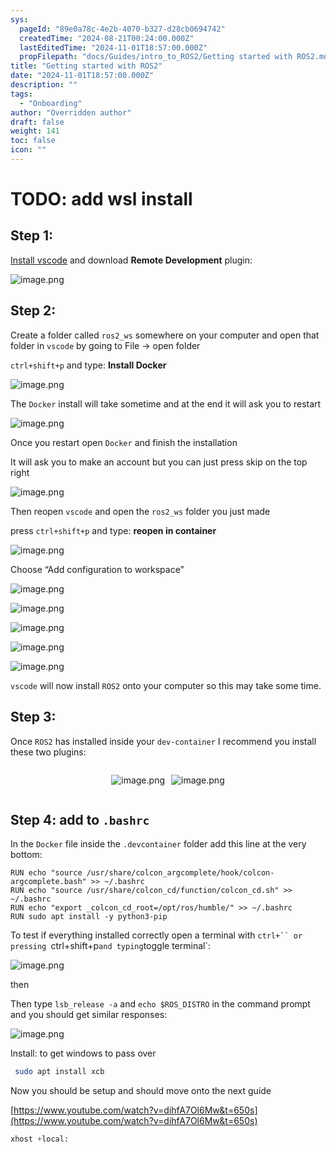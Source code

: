 ```yaml
---
sys:
  pageId: "89e0a78c-4e2b-4070-b327-d28cb0694742"
  createdTime: "2024-08-21T00:24:00.000Z"
  lastEditedTime: "2024-11-01T18:57:00.000Z"
  propFilepath: "docs/Guides/intro_to_ROS2/Getting started with ROS2.md"
title: "Getting started with ROS2"
date: "2024-11-01T18:57:00.000Z"
description: ""
tags:
  - "Onboarding"
author: "Overridden author"
draft: false
weight: 141
toc: false
icon: ""
---
```


# TODO: add wsl install

## Step 1:

[Install vscode](https://code.visualstudio.com/download) and download **Remote Development** plugin:

![image.png](https://prod-files-secure.s3.us-west-2.amazonaws.com/d518164a-d88e-44d1-a4ee-3adb3bd8bce0/efb52993-1881-4a40-b95e-6f020334f022/image.png?X-Amz-Algorithm=AWS4-HMAC-SHA256&X-Amz-Content-Sha256=UNSIGNED-PAYLOAD&X-Amz-Credential=ASIAZI2LB4665KDKE3U6%2F20250412%2Fus-west-2%2Fs3%2Faws4_request&X-Amz-Date=20250412T032315Z&X-Amz-Expires=3600&X-Amz-Security-Token=IQoJb3JpZ2luX2VjEFQaCXVzLXdlc3QtMiJHMEUCIQDj8VkKuNr6jdM73WYyUCrrjsJEbDwrarVbLEUFz5EoUwIgA7WmCxmJyLMFY47tb9rLPuIpAvy6YNX3l4FCJC6I0x0qiAQIzP%2F%2F%2F%2F%2F%2F%2F%2F%2F%2FARAAGgw2Mzc0MjMxODM4MDUiDBYQaUUZM6AfcK7wqyrcAx3cuSLsjdNLnL%2FnUBX54xVtZf3sJaJYx1bNyLZxwXJw6OsPLiMhtoYo5%2B5SNFSgpm5xrOlzYDRF0Qv7YPCJczgW0mzIJAU0Pn5GldTuYL6cS%2BCmgET8XOOALfUInCDMHFb%2FFD56w8zKPam7E0fBwfo3VujRzClzw%2FeTRZkjal1xXPP%2B9Sbvv%2BWkEjt9fvckWqsbwmOlCJn5LzTqTtE6NfbdXQkfXOjINFxY0rkdm1ACLNroWlZ5rVn3kLU1r4kZZoc6SDZh%2F9JPTK%2FICf1xkZWET6NJJNjEmbVBs5NrA%2BcgpIvgYWkfl5uGfcpun1LpNlEN91PCCusm3KeqxxT0e%2BrlOdixysKBS7BPVXgJC2bPL2rexcRXS42ssMcyqWx2yVB7RAfGtBtxttsQqsyTOnvqZl25y01sd0hPTzS4J4XCmHqlQ3u02PBwCYGFgy8Dc3L09jA35ZFL8dxgTjt5Nh%2BbPgJHZ2bpjPS6%2Fp%2BTReLKq17njgLAnWGboi47JJCRY89p%2Bzcg8RlWdfO3K%2BHf%2BFMHF%2B0HEU5Es0m8D4A4NqBADei2ucl0isDBhAG3vYatCWDgbEoY%2FD6lJLg%2BFBmvc4IOHZoPlTU8ren4WT4HsWSnAdTWI%2BqQ0R5oWy%2FHMI63578GOqUBr76JppXaRPHc%2FO9V%2Bd3spPYznY%2Bq41zlzcUIBg42VYV3NOcl7Xp60d%2BAI4bqDkOqcXuQrbgEFF502YWpMTy0pHal59Ysz%2BnBBnNJ9oVmCte1CTaCkTeQi0C%2FChRLbd6TzqR5B0SkDu%2FAmJFlOAjg%2B%2BWSydun443%2BsFNE6xjMOHFilRy1cyU39RohKo%2BsIObJau9CD09NIfsVaKfbIUNVkd4M8bAe&X-Amz-Signature=7ad0a31db7c8c35b30de7a4a335c6067f346c94fdf157a6f657cc4e19a963dcd&X-Amz-SignedHeaders=host&x-id=GetObject)

## Step 2:

Create a folder called `ros2_ws` somewhere on your computer and open that folder in `vscode` by going to File → open folder 

`ctrl+shift+p` and type: **Install Docker**

![image.png](https://prod-files-secure.s3.us-west-2.amazonaws.com/d518164a-d88e-44d1-a4ee-3adb3bd8bce0/2269dc0e-1cd5-47ff-bceb-c04ad9b2eab0/image.png?X-Amz-Algorithm=AWS4-HMAC-SHA256&X-Amz-Content-Sha256=UNSIGNED-PAYLOAD&X-Amz-Credential=ASIAZI2LB4665KDKE3U6%2F20250412%2Fus-west-2%2Fs3%2Faws4_request&X-Amz-Date=20250412T032315Z&X-Amz-Expires=3600&X-Amz-Security-Token=IQoJb3JpZ2luX2VjEFQaCXVzLXdlc3QtMiJHMEUCIQDj8VkKuNr6jdM73WYyUCrrjsJEbDwrarVbLEUFz5EoUwIgA7WmCxmJyLMFY47tb9rLPuIpAvy6YNX3l4FCJC6I0x0qiAQIzP%2F%2F%2F%2F%2F%2F%2F%2F%2F%2FARAAGgw2Mzc0MjMxODM4MDUiDBYQaUUZM6AfcK7wqyrcAx3cuSLsjdNLnL%2FnUBX54xVtZf3sJaJYx1bNyLZxwXJw6OsPLiMhtoYo5%2B5SNFSgpm5xrOlzYDRF0Qv7YPCJczgW0mzIJAU0Pn5GldTuYL6cS%2BCmgET8XOOALfUInCDMHFb%2FFD56w8zKPam7E0fBwfo3VujRzClzw%2FeTRZkjal1xXPP%2B9Sbvv%2BWkEjt9fvckWqsbwmOlCJn5LzTqTtE6NfbdXQkfXOjINFxY0rkdm1ACLNroWlZ5rVn3kLU1r4kZZoc6SDZh%2F9JPTK%2FICf1xkZWET6NJJNjEmbVBs5NrA%2BcgpIvgYWkfl5uGfcpun1LpNlEN91PCCusm3KeqxxT0e%2BrlOdixysKBS7BPVXgJC2bPL2rexcRXS42ssMcyqWx2yVB7RAfGtBtxttsQqsyTOnvqZl25y01sd0hPTzS4J4XCmHqlQ3u02PBwCYGFgy8Dc3L09jA35ZFL8dxgTjt5Nh%2BbPgJHZ2bpjPS6%2Fp%2BTReLKq17njgLAnWGboi47JJCRY89p%2Bzcg8RlWdfO3K%2BHf%2BFMHF%2B0HEU5Es0m8D4A4NqBADei2ucl0isDBhAG3vYatCWDgbEoY%2FD6lJLg%2BFBmvc4IOHZoPlTU8ren4WT4HsWSnAdTWI%2BqQ0R5oWy%2FHMI63578GOqUBr76JppXaRPHc%2FO9V%2Bd3spPYznY%2Bq41zlzcUIBg42VYV3NOcl7Xp60d%2BAI4bqDkOqcXuQrbgEFF502YWpMTy0pHal59Ysz%2BnBBnNJ9oVmCte1CTaCkTeQi0C%2FChRLbd6TzqR5B0SkDu%2FAmJFlOAjg%2B%2BWSydun443%2BsFNE6xjMOHFilRy1cyU39RohKo%2BsIObJau9CD09NIfsVaKfbIUNVkd4M8bAe&X-Amz-Signature=67fc4575301ab9b25d6991d3bd86032b2a5538a007f2a87a5a62239beebeac5d&X-Amz-SignedHeaders=host&x-id=GetObject)

The `Docker` install will take sometime and at the end it will ask you to restart

![image.png](https://prod-files-secure.s3.us-west-2.amazonaws.com/d518164a-d88e-44d1-a4ee-3adb3bd8bce0/ed233f78-be33-4b1f-b89c-9c346c0e961e/image.png?X-Amz-Algorithm=AWS4-HMAC-SHA256&X-Amz-Content-Sha256=UNSIGNED-PAYLOAD&X-Amz-Credential=ASIAZI2LB4665KDKE3U6%2F20250412%2Fus-west-2%2Fs3%2Faws4_request&X-Amz-Date=20250412T032315Z&X-Amz-Expires=3600&X-Amz-Security-Token=IQoJb3JpZ2luX2VjEFQaCXVzLXdlc3QtMiJHMEUCIQDj8VkKuNr6jdM73WYyUCrrjsJEbDwrarVbLEUFz5EoUwIgA7WmCxmJyLMFY47tb9rLPuIpAvy6YNX3l4FCJC6I0x0qiAQIzP%2F%2F%2F%2F%2F%2F%2F%2F%2F%2FARAAGgw2Mzc0MjMxODM4MDUiDBYQaUUZM6AfcK7wqyrcAx3cuSLsjdNLnL%2FnUBX54xVtZf3sJaJYx1bNyLZxwXJw6OsPLiMhtoYo5%2B5SNFSgpm5xrOlzYDRF0Qv7YPCJczgW0mzIJAU0Pn5GldTuYL6cS%2BCmgET8XOOALfUInCDMHFb%2FFD56w8zKPam7E0fBwfo3VujRzClzw%2FeTRZkjal1xXPP%2B9Sbvv%2BWkEjt9fvckWqsbwmOlCJn5LzTqTtE6NfbdXQkfXOjINFxY0rkdm1ACLNroWlZ5rVn3kLU1r4kZZoc6SDZh%2F9JPTK%2FICf1xkZWET6NJJNjEmbVBs5NrA%2BcgpIvgYWkfl5uGfcpun1LpNlEN91PCCusm3KeqxxT0e%2BrlOdixysKBS7BPVXgJC2bPL2rexcRXS42ssMcyqWx2yVB7RAfGtBtxttsQqsyTOnvqZl25y01sd0hPTzS4J4XCmHqlQ3u02PBwCYGFgy8Dc3L09jA35ZFL8dxgTjt5Nh%2BbPgJHZ2bpjPS6%2Fp%2BTReLKq17njgLAnWGboi47JJCRY89p%2Bzcg8RlWdfO3K%2BHf%2BFMHF%2B0HEU5Es0m8D4A4NqBADei2ucl0isDBhAG3vYatCWDgbEoY%2FD6lJLg%2BFBmvc4IOHZoPlTU8ren4WT4HsWSnAdTWI%2BqQ0R5oWy%2FHMI63578GOqUBr76JppXaRPHc%2FO9V%2Bd3spPYznY%2Bq41zlzcUIBg42VYV3NOcl7Xp60d%2BAI4bqDkOqcXuQrbgEFF502YWpMTy0pHal59Ysz%2BnBBnNJ9oVmCte1CTaCkTeQi0C%2FChRLbd6TzqR5B0SkDu%2FAmJFlOAjg%2B%2BWSydun443%2BsFNE6xjMOHFilRy1cyU39RohKo%2BsIObJau9CD09NIfsVaKfbIUNVkd4M8bAe&X-Amz-Signature=f280067333aa51939b3d6a168f6574d1b68c9a6610144fa322a160b54d6d206a&X-Amz-SignedHeaders=host&x-id=GetObject)

Once you restart open `Docker` and finish the installation

It will ask you to make an account but you can just press skip on the top right

![image.png](https://prod-files-secure.s3.us-west-2.amazonaws.com/d518164a-d88e-44d1-a4ee-3adb3bd8bce0/21010ad9-1659-4fd9-9f59-9932a09b2a3d/image.png?X-Amz-Algorithm=AWS4-HMAC-SHA256&X-Amz-Content-Sha256=UNSIGNED-PAYLOAD&X-Amz-Credential=ASIAZI2LB4665KDKE3U6%2F20250412%2Fus-west-2%2Fs3%2Faws4_request&X-Amz-Date=20250412T032315Z&X-Amz-Expires=3600&X-Amz-Security-Token=IQoJb3JpZ2luX2VjEFQaCXVzLXdlc3QtMiJHMEUCIQDj8VkKuNr6jdM73WYyUCrrjsJEbDwrarVbLEUFz5EoUwIgA7WmCxmJyLMFY47tb9rLPuIpAvy6YNX3l4FCJC6I0x0qiAQIzP%2F%2F%2F%2F%2F%2F%2F%2F%2F%2FARAAGgw2Mzc0MjMxODM4MDUiDBYQaUUZM6AfcK7wqyrcAx3cuSLsjdNLnL%2FnUBX54xVtZf3sJaJYx1bNyLZxwXJw6OsPLiMhtoYo5%2B5SNFSgpm5xrOlzYDRF0Qv7YPCJczgW0mzIJAU0Pn5GldTuYL6cS%2BCmgET8XOOALfUInCDMHFb%2FFD56w8zKPam7E0fBwfo3VujRzClzw%2FeTRZkjal1xXPP%2B9Sbvv%2BWkEjt9fvckWqsbwmOlCJn5LzTqTtE6NfbdXQkfXOjINFxY0rkdm1ACLNroWlZ5rVn3kLU1r4kZZoc6SDZh%2F9JPTK%2FICf1xkZWET6NJJNjEmbVBs5NrA%2BcgpIvgYWkfl5uGfcpun1LpNlEN91PCCusm3KeqxxT0e%2BrlOdixysKBS7BPVXgJC2bPL2rexcRXS42ssMcyqWx2yVB7RAfGtBtxttsQqsyTOnvqZl25y01sd0hPTzS4J4XCmHqlQ3u02PBwCYGFgy8Dc3L09jA35ZFL8dxgTjt5Nh%2BbPgJHZ2bpjPS6%2Fp%2BTReLKq17njgLAnWGboi47JJCRY89p%2Bzcg8RlWdfO3K%2BHf%2BFMHF%2B0HEU5Es0m8D4A4NqBADei2ucl0isDBhAG3vYatCWDgbEoY%2FD6lJLg%2BFBmvc4IOHZoPlTU8ren4WT4HsWSnAdTWI%2BqQ0R5oWy%2FHMI63578GOqUBr76JppXaRPHc%2FO9V%2Bd3spPYznY%2Bq41zlzcUIBg42VYV3NOcl7Xp60d%2BAI4bqDkOqcXuQrbgEFF502YWpMTy0pHal59Ysz%2BnBBnNJ9oVmCte1CTaCkTeQi0C%2FChRLbd6TzqR5B0SkDu%2FAmJFlOAjg%2B%2BWSydun443%2BsFNE6xjMOHFilRy1cyU39RohKo%2BsIObJau9CD09NIfsVaKfbIUNVkd4M8bAe&X-Amz-Signature=4cf43e9f04be2205ecbe9b626e36513446e241a2c59dadbd5b578f5830d68c38&X-Amz-SignedHeaders=host&x-id=GetObject)

Then reopen `vscode` and open the `ros2_ws` folder you just made

press `ctrl+shift+p` and type: **reopen in container**

![image.png](https://prod-files-secure.s3.us-west-2.amazonaws.com/d518164a-d88e-44d1-a4ee-3adb3bd8bce0/4e93b8c2-41ad-488c-8095-c74205196118/image.png?X-Amz-Algorithm=AWS4-HMAC-SHA256&X-Amz-Content-Sha256=UNSIGNED-PAYLOAD&X-Amz-Credential=ASIAZI2LB4665KDKE3U6%2F20250412%2Fus-west-2%2Fs3%2Faws4_request&X-Amz-Date=20250412T032315Z&X-Amz-Expires=3600&X-Amz-Security-Token=IQoJb3JpZ2luX2VjEFQaCXVzLXdlc3QtMiJHMEUCIQDj8VkKuNr6jdM73WYyUCrrjsJEbDwrarVbLEUFz5EoUwIgA7WmCxmJyLMFY47tb9rLPuIpAvy6YNX3l4FCJC6I0x0qiAQIzP%2F%2F%2F%2F%2F%2F%2F%2F%2F%2FARAAGgw2Mzc0MjMxODM4MDUiDBYQaUUZM6AfcK7wqyrcAx3cuSLsjdNLnL%2FnUBX54xVtZf3sJaJYx1bNyLZxwXJw6OsPLiMhtoYo5%2B5SNFSgpm5xrOlzYDRF0Qv7YPCJczgW0mzIJAU0Pn5GldTuYL6cS%2BCmgET8XOOALfUInCDMHFb%2FFD56w8zKPam7E0fBwfo3VujRzClzw%2FeTRZkjal1xXPP%2B9Sbvv%2BWkEjt9fvckWqsbwmOlCJn5LzTqTtE6NfbdXQkfXOjINFxY0rkdm1ACLNroWlZ5rVn3kLU1r4kZZoc6SDZh%2F9JPTK%2FICf1xkZWET6NJJNjEmbVBs5NrA%2BcgpIvgYWkfl5uGfcpun1LpNlEN91PCCusm3KeqxxT0e%2BrlOdixysKBS7BPVXgJC2bPL2rexcRXS42ssMcyqWx2yVB7RAfGtBtxttsQqsyTOnvqZl25y01sd0hPTzS4J4XCmHqlQ3u02PBwCYGFgy8Dc3L09jA35ZFL8dxgTjt5Nh%2BbPgJHZ2bpjPS6%2Fp%2BTReLKq17njgLAnWGboi47JJCRY89p%2Bzcg8RlWdfO3K%2BHf%2BFMHF%2B0HEU5Es0m8D4A4NqBADei2ucl0isDBhAG3vYatCWDgbEoY%2FD6lJLg%2BFBmvc4IOHZoPlTU8ren4WT4HsWSnAdTWI%2BqQ0R5oWy%2FHMI63578GOqUBr76JppXaRPHc%2FO9V%2Bd3spPYznY%2Bq41zlzcUIBg42VYV3NOcl7Xp60d%2BAI4bqDkOqcXuQrbgEFF502YWpMTy0pHal59Ysz%2BnBBnNJ9oVmCte1CTaCkTeQi0C%2FChRLbd6TzqR5B0SkDu%2FAmJFlOAjg%2B%2BWSydun443%2BsFNE6xjMOHFilRy1cyU39RohKo%2BsIObJau9CD09NIfsVaKfbIUNVkd4M8bAe&X-Amz-Signature=d0cfbec392f8c6f8d85edfc53b8bd1701ff1c024c00e183d47167deb9ea75bf1&X-Amz-SignedHeaders=host&x-id=GetObject)

Choose “Add configuration to workspace”

![image.png](https://prod-files-secure.s3.us-west-2.amazonaws.com/d518164a-d88e-44d1-a4ee-3adb3bd8bce0/9560b282-5060-4989-ba37-97e7b2c22476/image.png?X-Amz-Algorithm=AWS4-HMAC-SHA256&X-Amz-Content-Sha256=UNSIGNED-PAYLOAD&X-Amz-Credential=ASIAZI2LB4665KDKE3U6%2F20250412%2Fus-west-2%2Fs3%2Faws4_request&X-Amz-Date=20250412T032315Z&X-Amz-Expires=3600&X-Amz-Security-Token=IQoJb3JpZ2luX2VjEFQaCXVzLXdlc3QtMiJHMEUCIQDj8VkKuNr6jdM73WYyUCrrjsJEbDwrarVbLEUFz5EoUwIgA7WmCxmJyLMFY47tb9rLPuIpAvy6YNX3l4FCJC6I0x0qiAQIzP%2F%2F%2F%2F%2F%2F%2F%2F%2F%2FARAAGgw2Mzc0MjMxODM4MDUiDBYQaUUZM6AfcK7wqyrcAx3cuSLsjdNLnL%2FnUBX54xVtZf3sJaJYx1bNyLZxwXJw6OsPLiMhtoYo5%2B5SNFSgpm5xrOlzYDRF0Qv7YPCJczgW0mzIJAU0Pn5GldTuYL6cS%2BCmgET8XOOALfUInCDMHFb%2FFD56w8zKPam7E0fBwfo3VujRzClzw%2FeTRZkjal1xXPP%2B9Sbvv%2BWkEjt9fvckWqsbwmOlCJn5LzTqTtE6NfbdXQkfXOjINFxY0rkdm1ACLNroWlZ5rVn3kLU1r4kZZoc6SDZh%2F9JPTK%2FICf1xkZWET6NJJNjEmbVBs5NrA%2BcgpIvgYWkfl5uGfcpun1LpNlEN91PCCusm3KeqxxT0e%2BrlOdixysKBS7BPVXgJC2bPL2rexcRXS42ssMcyqWx2yVB7RAfGtBtxttsQqsyTOnvqZl25y01sd0hPTzS4J4XCmHqlQ3u02PBwCYGFgy8Dc3L09jA35ZFL8dxgTjt5Nh%2BbPgJHZ2bpjPS6%2Fp%2BTReLKq17njgLAnWGboi47JJCRY89p%2Bzcg8RlWdfO3K%2BHf%2BFMHF%2B0HEU5Es0m8D4A4NqBADei2ucl0isDBhAG3vYatCWDgbEoY%2FD6lJLg%2BFBmvc4IOHZoPlTU8ren4WT4HsWSnAdTWI%2BqQ0R5oWy%2FHMI63578GOqUBr76JppXaRPHc%2FO9V%2Bd3spPYznY%2Bq41zlzcUIBg42VYV3NOcl7Xp60d%2BAI4bqDkOqcXuQrbgEFF502YWpMTy0pHal59Ysz%2BnBBnNJ9oVmCte1CTaCkTeQi0C%2FChRLbd6TzqR5B0SkDu%2FAmJFlOAjg%2B%2BWSydun443%2BsFNE6xjMOHFilRy1cyU39RohKo%2BsIObJau9CD09NIfsVaKfbIUNVkd4M8bAe&X-Amz-Signature=477c285475d4317126d9b58ab539d74f7bf7dd98b68f5c1548ec6d58b698696a&X-Amz-SignedHeaders=host&x-id=GetObject)

![image.png](https://prod-files-secure.s3.us-west-2.amazonaws.com/d518164a-d88e-44d1-a4ee-3adb3bd8bce0/2ee63f81-886b-48e8-a553-dc6e5eac99e4/image.png?X-Amz-Algorithm=AWS4-HMAC-SHA256&X-Amz-Content-Sha256=UNSIGNED-PAYLOAD&X-Amz-Credential=ASIAZI2LB4665KDKE3U6%2F20250412%2Fus-west-2%2Fs3%2Faws4_request&X-Amz-Date=20250412T032315Z&X-Amz-Expires=3600&X-Amz-Security-Token=IQoJb3JpZ2luX2VjEFQaCXVzLXdlc3QtMiJHMEUCIQDj8VkKuNr6jdM73WYyUCrrjsJEbDwrarVbLEUFz5EoUwIgA7WmCxmJyLMFY47tb9rLPuIpAvy6YNX3l4FCJC6I0x0qiAQIzP%2F%2F%2F%2F%2F%2F%2F%2F%2F%2FARAAGgw2Mzc0MjMxODM4MDUiDBYQaUUZM6AfcK7wqyrcAx3cuSLsjdNLnL%2FnUBX54xVtZf3sJaJYx1bNyLZxwXJw6OsPLiMhtoYo5%2B5SNFSgpm5xrOlzYDRF0Qv7YPCJczgW0mzIJAU0Pn5GldTuYL6cS%2BCmgET8XOOALfUInCDMHFb%2FFD56w8zKPam7E0fBwfo3VujRzClzw%2FeTRZkjal1xXPP%2B9Sbvv%2BWkEjt9fvckWqsbwmOlCJn5LzTqTtE6NfbdXQkfXOjINFxY0rkdm1ACLNroWlZ5rVn3kLU1r4kZZoc6SDZh%2F9JPTK%2FICf1xkZWET6NJJNjEmbVBs5NrA%2BcgpIvgYWkfl5uGfcpun1LpNlEN91PCCusm3KeqxxT0e%2BrlOdixysKBS7BPVXgJC2bPL2rexcRXS42ssMcyqWx2yVB7RAfGtBtxttsQqsyTOnvqZl25y01sd0hPTzS4J4XCmHqlQ3u02PBwCYGFgy8Dc3L09jA35ZFL8dxgTjt5Nh%2BbPgJHZ2bpjPS6%2Fp%2BTReLKq17njgLAnWGboi47JJCRY89p%2Bzcg8RlWdfO3K%2BHf%2BFMHF%2B0HEU5Es0m8D4A4NqBADei2ucl0isDBhAG3vYatCWDgbEoY%2FD6lJLg%2BFBmvc4IOHZoPlTU8ren4WT4HsWSnAdTWI%2BqQ0R5oWy%2FHMI63578GOqUBr76JppXaRPHc%2FO9V%2Bd3spPYznY%2Bq41zlzcUIBg42VYV3NOcl7Xp60d%2BAI4bqDkOqcXuQrbgEFF502YWpMTy0pHal59Ysz%2BnBBnNJ9oVmCte1CTaCkTeQi0C%2FChRLbd6TzqR5B0SkDu%2FAmJFlOAjg%2B%2BWSydun443%2BsFNE6xjMOHFilRy1cyU39RohKo%2BsIObJau9CD09NIfsVaKfbIUNVkd4M8bAe&X-Amz-Signature=e0a080248c65d9d5379ab21cda708b402febce55da51d56f297293df2e3fe10f&X-Amz-SignedHeaders=host&x-id=GetObject)

![image.png](https://prod-files-secure.s3.us-west-2.amazonaws.com/d518164a-d88e-44d1-a4ee-3adb3bd8bce0/ae1580b2-b048-407e-aed9-b584224a7a04/image.png?X-Amz-Algorithm=AWS4-HMAC-SHA256&X-Amz-Content-Sha256=UNSIGNED-PAYLOAD&X-Amz-Credential=ASIAZI2LB4665KDKE3U6%2F20250412%2Fus-west-2%2Fs3%2Faws4_request&X-Amz-Date=20250412T032315Z&X-Amz-Expires=3600&X-Amz-Security-Token=IQoJb3JpZ2luX2VjEFQaCXVzLXdlc3QtMiJHMEUCIQDj8VkKuNr6jdM73WYyUCrrjsJEbDwrarVbLEUFz5EoUwIgA7WmCxmJyLMFY47tb9rLPuIpAvy6YNX3l4FCJC6I0x0qiAQIzP%2F%2F%2F%2F%2F%2F%2F%2F%2F%2FARAAGgw2Mzc0MjMxODM4MDUiDBYQaUUZM6AfcK7wqyrcAx3cuSLsjdNLnL%2FnUBX54xVtZf3sJaJYx1bNyLZxwXJw6OsPLiMhtoYo5%2B5SNFSgpm5xrOlzYDRF0Qv7YPCJczgW0mzIJAU0Pn5GldTuYL6cS%2BCmgET8XOOALfUInCDMHFb%2FFD56w8zKPam7E0fBwfo3VujRzClzw%2FeTRZkjal1xXPP%2B9Sbvv%2BWkEjt9fvckWqsbwmOlCJn5LzTqTtE6NfbdXQkfXOjINFxY0rkdm1ACLNroWlZ5rVn3kLU1r4kZZoc6SDZh%2F9JPTK%2FICf1xkZWET6NJJNjEmbVBs5NrA%2BcgpIvgYWkfl5uGfcpun1LpNlEN91PCCusm3KeqxxT0e%2BrlOdixysKBS7BPVXgJC2bPL2rexcRXS42ssMcyqWx2yVB7RAfGtBtxttsQqsyTOnvqZl25y01sd0hPTzS4J4XCmHqlQ3u02PBwCYGFgy8Dc3L09jA35ZFL8dxgTjt5Nh%2BbPgJHZ2bpjPS6%2Fp%2BTReLKq17njgLAnWGboi47JJCRY89p%2Bzcg8RlWdfO3K%2BHf%2BFMHF%2B0HEU5Es0m8D4A4NqBADei2ucl0isDBhAG3vYatCWDgbEoY%2FD6lJLg%2BFBmvc4IOHZoPlTU8ren4WT4HsWSnAdTWI%2BqQ0R5oWy%2FHMI63578GOqUBr76JppXaRPHc%2FO9V%2Bd3spPYznY%2Bq41zlzcUIBg42VYV3NOcl7Xp60d%2BAI4bqDkOqcXuQrbgEFF502YWpMTy0pHal59Ysz%2BnBBnNJ9oVmCte1CTaCkTeQi0C%2FChRLbd6TzqR5B0SkDu%2FAmJFlOAjg%2B%2BWSydun443%2BsFNE6xjMOHFilRy1cyU39RohKo%2BsIObJau9CD09NIfsVaKfbIUNVkd4M8bAe&X-Amz-Signature=7a768ce9433c678a8729a083c4f5f4a239c2d4272926eb939b054b62d990bb90&X-Amz-SignedHeaders=host&x-id=GetObject)

![image.png](https://prod-files-secure.s3.us-west-2.amazonaws.com/d518164a-d88e-44d1-a4ee-3adb3bd8bce0/53255b28-f75e-430f-b9e3-c0ac8577e42b/image.png?X-Amz-Algorithm=AWS4-HMAC-SHA256&X-Amz-Content-Sha256=UNSIGNED-PAYLOAD&X-Amz-Credential=ASIAZI2LB4665KDKE3U6%2F20250412%2Fus-west-2%2Fs3%2Faws4_request&X-Amz-Date=20250412T032315Z&X-Amz-Expires=3600&X-Amz-Security-Token=IQoJb3JpZ2luX2VjEFQaCXVzLXdlc3QtMiJHMEUCIQDj8VkKuNr6jdM73WYyUCrrjsJEbDwrarVbLEUFz5EoUwIgA7WmCxmJyLMFY47tb9rLPuIpAvy6YNX3l4FCJC6I0x0qiAQIzP%2F%2F%2F%2F%2F%2F%2F%2F%2F%2FARAAGgw2Mzc0MjMxODM4MDUiDBYQaUUZM6AfcK7wqyrcAx3cuSLsjdNLnL%2FnUBX54xVtZf3sJaJYx1bNyLZxwXJw6OsPLiMhtoYo5%2B5SNFSgpm5xrOlzYDRF0Qv7YPCJczgW0mzIJAU0Pn5GldTuYL6cS%2BCmgET8XOOALfUInCDMHFb%2FFD56w8zKPam7E0fBwfo3VujRzClzw%2FeTRZkjal1xXPP%2B9Sbvv%2BWkEjt9fvckWqsbwmOlCJn5LzTqTtE6NfbdXQkfXOjINFxY0rkdm1ACLNroWlZ5rVn3kLU1r4kZZoc6SDZh%2F9JPTK%2FICf1xkZWET6NJJNjEmbVBs5NrA%2BcgpIvgYWkfl5uGfcpun1LpNlEN91PCCusm3KeqxxT0e%2BrlOdixysKBS7BPVXgJC2bPL2rexcRXS42ssMcyqWx2yVB7RAfGtBtxttsQqsyTOnvqZl25y01sd0hPTzS4J4XCmHqlQ3u02PBwCYGFgy8Dc3L09jA35ZFL8dxgTjt5Nh%2BbPgJHZ2bpjPS6%2Fp%2BTReLKq17njgLAnWGboi47JJCRY89p%2Bzcg8RlWdfO3K%2BHf%2BFMHF%2B0HEU5Es0m8D4A4NqBADei2ucl0isDBhAG3vYatCWDgbEoY%2FD6lJLg%2BFBmvc4IOHZoPlTU8ren4WT4HsWSnAdTWI%2BqQ0R5oWy%2FHMI63578GOqUBr76JppXaRPHc%2FO9V%2Bd3spPYznY%2Bq41zlzcUIBg42VYV3NOcl7Xp60d%2BAI4bqDkOqcXuQrbgEFF502YWpMTy0pHal59Ysz%2BnBBnNJ9oVmCte1CTaCkTeQi0C%2FChRLbd6TzqR5B0SkDu%2FAmJFlOAjg%2B%2BWSydun443%2BsFNE6xjMOHFilRy1cyU39RohKo%2BsIObJau9CD09NIfsVaKfbIUNVkd4M8bAe&X-Amz-Signature=7bef035a5d75012e2f3e280a409882cdbfec14f599692110f9cbdcc1202fc780&X-Amz-SignedHeaders=host&x-id=GetObject)

![image.png](https://prod-files-secure.s3.us-west-2.amazonaws.com/d518164a-d88e-44d1-a4ee-3adb3bd8bce0/7c562767-5af9-4ffb-97d1-327bcdf4ee00/image.png?X-Amz-Algorithm=AWS4-HMAC-SHA256&X-Amz-Content-Sha256=UNSIGNED-PAYLOAD&X-Amz-Credential=ASIAZI2LB4665KDKE3U6%2F20250412%2Fus-west-2%2Fs3%2Faws4_request&X-Amz-Date=20250412T032315Z&X-Amz-Expires=3600&X-Amz-Security-Token=IQoJb3JpZ2luX2VjEFQaCXVzLXdlc3QtMiJHMEUCIQDj8VkKuNr6jdM73WYyUCrrjsJEbDwrarVbLEUFz5EoUwIgA7WmCxmJyLMFY47tb9rLPuIpAvy6YNX3l4FCJC6I0x0qiAQIzP%2F%2F%2F%2F%2F%2F%2F%2F%2F%2FARAAGgw2Mzc0MjMxODM4MDUiDBYQaUUZM6AfcK7wqyrcAx3cuSLsjdNLnL%2FnUBX54xVtZf3sJaJYx1bNyLZxwXJw6OsPLiMhtoYo5%2B5SNFSgpm5xrOlzYDRF0Qv7YPCJczgW0mzIJAU0Pn5GldTuYL6cS%2BCmgET8XOOALfUInCDMHFb%2FFD56w8zKPam7E0fBwfo3VujRzClzw%2FeTRZkjal1xXPP%2B9Sbvv%2BWkEjt9fvckWqsbwmOlCJn5LzTqTtE6NfbdXQkfXOjINFxY0rkdm1ACLNroWlZ5rVn3kLU1r4kZZoc6SDZh%2F9JPTK%2FICf1xkZWET6NJJNjEmbVBs5NrA%2BcgpIvgYWkfl5uGfcpun1LpNlEN91PCCusm3KeqxxT0e%2BrlOdixysKBS7BPVXgJC2bPL2rexcRXS42ssMcyqWx2yVB7RAfGtBtxttsQqsyTOnvqZl25y01sd0hPTzS4J4XCmHqlQ3u02PBwCYGFgy8Dc3L09jA35ZFL8dxgTjt5Nh%2BbPgJHZ2bpjPS6%2Fp%2BTReLKq17njgLAnWGboi47JJCRY89p%2Bzcg8RlWdfO3K%2BHf%2BFMHF%2B0HEU5Es0m8D4A4NqBADei2ucl0isDBhAG3vYatCWDgbEoY%2FD6lJLg%2BFBmvc4IOHZoPlTU8ren4WT4HsWSnAdTWI%2BqQ0R5oWy%2FHMI63578GOqUBr76JppXaRPHc%2FO9V%2Bd3spPYznY%2Bq41zlzcUIBg42VYV3NOcl7Xp60d%2BAI4bqDkOqcXuQrbgEFF502YWpMTy0pHal59Ysz%2BnBBnNJ9oVmCte1CTaCkTeQi0C%2FChRLbd6TzqR5B0SkDu%2FAmJFlOAjg%2B%2BWSydun443%2BsFNE6xjMOHFilRy1cyU39RohKo%2BsIObJau9CD09NIfsVaKfbIUNVkd4M8bAe&X-Amz-Signature=9e59676d4c64cc48bbb229d055af4d2104a820737f8f9b9cd9b1a65043a053bd&X-Amz-SignedHeaders=host&x-id=GetObject)

`vscode` will now install `ROS2` onto your computer so this may take some time.

## Step 3:

Once `ROS2` has installed inside your `dev-container` I recommend you install these two plugins:

<div style="display: flex;flex-direction: row; column-gap:10px; max-width: 630px;justify-content: center;">
<div>

![image.png](https://prod-files-secure.s3.us-west-2.amazonaws.com/d518164a-d88e-44d1-a4ee-3adb3bd8bce0/3fc3d550-5a54-4ba1-ba6b-faa01cdb7369/image.png?X-Amz-Algorithm=AWS4-HMAC-SHA256&X-Amz-Content-Sha256=UNSIGNED-PAYLOAD&X-Amz-Credential=ASIAZI2LB466YX6OKYWK%2F20250412%2Fus-west-2%2Fs3%2Faws4_request&X-Amz-Date=20250412T032318Z&X-Amz-Expires=3600&X-Amz-Security-Token=IQoJb3JpZ2luX2VjEFQaCXVzLXdlc3QtMiJGMEQCIFn4%2Fet0xW851qT6G4JMGlVCjmrxUnkzprMu6jNOTc1%2BAiAGvEOMyEgpRIs11JNbHric6BnaCOh%2B0RhoYPL5J2%2BhqyqIBAjM%2F%2F%2F%2F%2F%2F%2F%2F%2F%2F8BEAAaDDYzNzQyMzE4MzgwNSIMvfWWCN%2BNd2QNPB%2FyKtwDcE9Gx2kJahGp%2BtPeDi%2FoTo3XAnojG8FpkiaKEteemLwhAjFuKmulIiiDoiKY3w%2BL7c79K0Igzh6OfQVloBIvnC6nRX21AnIalISwuuh6E%2FGOsSPs0W6SkTz%2BtyaqmXFuIkS4nR7WSyyBboTvjCODRzOP9b4ofT%2Fo1YaCQyj3dxUl4M0mFduM67SRPIRaXlXJPaeHz9rmWFh%2BcpfIw322xP3nHlPT99HXjmppSiGnHWTy4A%2BbbpUpSti%2FK3dUAv5%2FNbV3I%2BjsWN2hWrR617isVuAgqYUPP1oKkh%2BSCiI28jpETpLV3rxbQbJQ1vWjeJFkSeh2Fu2QxsrF%2BUsbqBeW3xhzgwKYvmMowJS4F6KclVSuF7l4fnb65OmyKuLIoW8VF8XyZPPP71cUyJx9iNxYofhuIkbBvZ%2Br7uLONXTDERg5IIFP6qfTHj0GExgP4QlSvjkDmyPdKdbUl3OH7sz0gLZXxksLiaOK7ZyZy%2FLWwSWamG12RgRT2C%2B%2BrLVjQjGYlGLlOwaPhnt6iZ8r19OB%2BZk008uCIGX%2B1nU%2F%2FiLgL%2BcOiyuwWJJ4DJCR1WBKYM7YBTyzxRSTC%2By9ZsD5YvQuT1%2BVIqVRUBiDMePM7EHg7TIvbbb%2FLNBoeo2A4BkwvLfnvwY6pgHJwJd3SZRjx1EgpmNZLdyXakrGO2%2BaLuGn5%2FahNBCa3TMIWTg%2BFnDqcGTo47eRr3gSKfzUsIExopYUmetKwANbvtLfmZBglIDFZ74ISXY4jL9cgksb10Sfp03axZzkl3C6VjWOaJShiobEhzfG7NaYK8E%2FnpUd1aY8oRhh5kn2PM9Zh32U650uvB65MsCiHkKaXGofAqVu4MfkE8ar3hvIw5eJebXt&X-Amz-Signature=b3c5f07e27d6be0bf6053bc43ac1c1a482b26015ddbf56b3b88641c5bdee32f7&X-Amz-SignedHeaders=host&x-id=GetObject)

</div>
<div>

![image.png](https://prod-files-secure.s3.us-west-2.amazonaws.com/d518164a-d88e-44d1-a4ee-3adb3bd8bce0/d994cc66-13c2-4093-a5a3-f84cf4601a82/image.png?X-Amz-Algorithm=AWS4-HMAC-SHA256&X-Amz-Content-Sha256=UNSIGNED-PAYLOAD&X-Amz-Credential=ASIAZI2LB4667FC3S442%2F20250412%2Fus-west-2%2Fs3%2Faws4_request&X-Amz-Date=20250412T032318Z&X-Amz-Expires=3600&X-Amz-Security-Token=IQoJb3JpZ2luX2VjEFQaCXVzLXdlc3QtMiJHMEUCIBgpivyyZGbu7gZHOPMxc1r5VkFj1X%2BBaW37h%2BaUpf0hAiEAsv3tUB7cOHv%2FKF1Xt3fNi3ka057XPqhL4YVnc7rXlrIqiAQIzP%2F%2F%2F%2F%2F%2F%2F%2F%2F%2FARAAGgw2Mzc0MjMxODM4MDUiDIjUijAOImAq%2F%2FYc7yrcA2bKmiu5m61bVDu7pFLKEJQifxcIHeRNrJQMBhr0DxZCiDCnQmlOnPDMIP%2FgzHDNg7STm6FDG53LU7mWMblnp5KcTHIcFdURVSMtXpOTtBdRB8YimXK%2B00aJe8NRn1yFNt93gLdK3dGZsZheBgQDt8KXbU5xBtpFFLS0B4nBXuSSwsHhEywGQoJFzaWbF9EhP5EsKqeLt8boyFX35E9QwzAxqjYYlDfrESEJ57vVAVCWV2p0%2F7%2BK66GVtwxCAiX4a31PRZAYIBux7ayUtxB8F2%2Bz0O9r8KEyIk%2BG9an5tb2Hohn%2FwO9QZFFD9uKzfONyDAXVvneR%2FVG%2BEpduxNVRtgMBcbTGLyEnmFGDrSuzD%2BccRJmFG20kOkOMHTC61Y%2BAuGx4bHudFeNTASxV5aNM9D8Altz9NJd8biEan29qn%2Bg81SUpEfRqaW%2BzP8SIMPthQFLFRPqRIndYBDARG09095jV0cB2EKFhawAx8h3%2BXboUQRhonu9Jgl7oy2gm4oMKSau62D7V5v%2B1W76erRciS81ia246ciIx9T6ECx3%2Be46x31T9KiV23sHOvbZOOccf2SLeisHyDbbD6DNYfQiUAKwCN%2BZZpR%2FcopKD0gRWZo6cXfzqSynSl0IcNGEhMJu3578GOqUBrdXFPieMOZ%2BVggeEeqKfhE%2B41s79t4c5d5tmbwtImIp9DsHJeutWDBzqp9w8y2bkemiDyHrL1Y%2Fxubwb6ibsWI9T%2Bds6ZoJlq6bKPCPYMzg4b0RfA00aVDAehbXJIa9cHHDQ23lul8hD2z1%2B4%2B9%2B2EEpKsXWnA68A3ABRbaazHv1blp4JDC7G4c2E8ahVEe5M0SgBIiwAg4EKvIGfuezK594dTCs&X-Amz-Signature=da4cf9a208f01cbaf057ecbbf21000cafc8407b10f3eaa35cb8c0aaa596f4252&X-Amz-SignedHeaders=host&x-id=GetObject)

</div>
</div>

## Step 4: add to `.bashrc`

In the `Docker` file inside the `.devcontainer` folder add this line at the very bottom: 

```docker
RUN echo "source /usr/share/colcon_argcomplete/hook/colcon-argcomplete.bash" >> ~/.bashrc
RUN echo "source /usr/share/colcon_cd/function/colcon_cd.sh" >> ~/.bashrc
RUN echo "export _colcon_cd_root=/opt/ros/humble/" >> ~/.bashrc
RUN sudo apt install -y python3-pip 
```

To test if everything installed correctly open a terminal with `ctrl+`` or pressing `ctrl+shift+p` and typing `toggle terminal`:

![image.png](https://prod-files-secure.s3.us-west-2.amazonaws.com/d518164a-d88e-44d1-a4ee-3adb3bd8bce0/6a4943d8-b04e-4c02-9a58-775f3384d1a5/image.png?X-Amz-Algorithm=AWS4-HMAC-SHA256&X-Amz-Content-Sha256=UNSIGNED-PAYLOAD&X-Amz-Credential=ASIAZI2LB4665KDKE3U6%2F20250412%2Fus-west-2%2Fs3%2Faws4_request&X-Amz-Date=20250412T032315Z&X-Amz-Expires=3600&X-Amz-Security-Token=IQoJb3JpZ2luX2VjEFQaCXVzLXdlc3QtMiJHMEUCIQDj8VkKuNr6jdM73WYyUCrrjsJEbDwrarVbLEUFz5EoUwIgA7WmCxmJyLMFY47tb9rLPuIpAvy6YNX3l4FCJC6I0x0qiAQIzP%2F%2F%2F%2F%2F%2F%2F%2F%2F%2FARAAGgw2Mzc0MjMxODM4MDUiDBYQaUUZM6AfcK7wqyrcAx3cuSLsjdNLnL%2FnUBX54xVtZf3sJaJYx1bNyLZxwXJw6OsPLiMhtoYo5%2B5SNFSgpm5xrOlzYDRF0Qv7YPCJczgW0mzIJAU0Pn5GldTuYL6cS%2BCmgET8XOOALfUInCDMHFb%2FFD56w8zKPam7E0fBwfo3VujRzClzw%2FeTRZkjal1xXPP%2B9Sbvv%2BWkEjt9fvckWqsbwmOlCJn5LzTqTtE6NfbdXQkfXOjINFxY0rkdm1ACLNroWlZ5rVn3kLU1r4kZZoc6SDZh%2F9JPTK%2FICf1xkZWET6NJJNjEmbVBs5NrA%2BcgpIvgYWkfl5uGfcpun1LpNlEN91PCCusm3KeqxxT0e%2BrlOdixysKBS7BPVXgJC2bPL2rexcRXS42ssMcyqWx2yVB7RAfGtBtxttsQqsyTOnvqZl25y01sd0hPTzS4J4XCmHqlQ3u02PBwCYGFgy8Dc3L09jA35ZFL8dxgTjt5Nh%2BbPgJHZ2bpjPS6%2Fp%2BTReLKq17njgLAnWGboi47JJCRY89p%2Bzcg8RlWdfO3K%2BHf%2BFMHF%2B0HEU5Es0m8D4A4NqBADei2ucl0isDBhAG3vYatCWDgbEoY%2FD6lJLg%2BFBmvc4IOHZoPlTU8ren4WT4HsWSnAdTWI%2BqQ0R5oWy%2FHMI63578GOqUBr76JppXaRPHc%2FO9V%2Bd3spPYznY%2Bq41zlzcUIBg42VYV3NOcl7Xp60d%2BAI4bqDkOqcXuQrbgEFF502YWpMTy0pHal59Ysz%2BnBBnNJ9oVmCte1CTaCkTeQi0C%2FChRLbd6TzqR5B0SkDu%2FAmJFlOAjg%2B%2BWSydun443%2BsFNE6xjMOHFilRy1cyU39RohKo%2BsIObJau9CD09NIfsVaKfbIUNVkd4M8bAe&X-Amz-Signature=95f0aec24569d8e88e32e3b4c0d117cb0f758e6364f365803abe54d53fd65c7f&X-Amz-SignedHeaders=host&x-id=GetObject)

then 

Then type `lsb_release -a` and `echo $ROS_DISTRO` in the command prompt and you should get similar responses:

![image.png](https://prod-files-secure.s3.us-west-2.amazonaws.com/d518164a-d88e-44d1-a4ee-3adb3bd8bce0/3e635dec-a805-4e85-8b9e-d000e5b71a4e/image.png?X-Amz-Algorithm=AWS4-HMAC-SHA256&X-Amz-Content-Sha256=UNSIGNED-PAYLOAD&X-Amz-Credential=ASIAZI2LB4665KDKE3U6%2F20250412%2Fus-west-2%2Fs3%2Faws4_request&X-Amz-Date=20250412T032315Z&X-Amz-Expires=3600&X-Amz-Security-Token=IQoJb3JpZ2luX2VjEFQaCXVzLXdlc3QtMiJHMEUCIQDj8VkKuNr6jdM73WYyUCrrjsJEbDwrarVbLEUFz5EoUwIgA7WmCxmJyLMFY47tb9rLPuIpAvy6YNX3l4FCJC6I0x0qiAQIzP%2F%2F%2F%2F%2F%2F%2F%2F%2F%2FARAAGgw2Mzc0MjMxODM4MDUiDBYQaUUZM6AfcK7wqyrcAx3cuSLsjdNLnL%2FnUBX54xVtZf3sJaJYx1bNyLZxwXJw6OsPLiMhtoYo5%2B5SNFSgpm5xrOlzYDRF0Qv7YPCJczgW0mzIJAU0Pn5GldTuYL6cS%2BCmgET8XOOALfUInCDMHFb%2FFD56w8zKPam7E0fBwfo3VujRzClzw%2FeTRZkjal1xXPP%2B9Sbvv%2BWkEjt9fvckWqsbwmOlCJn5LzTqTtE6NfbdXQkfXOjINFxY0rkdm1ACLNroWlZ5rVn3kLU1r4kZZoc6SDZh%2F9JPTK%2FICf1xkZWET6NJJNjEmbVBs5NrA%2BcgpIvgYWkfl5uGfcpun1LpNlEN91PCCusm3KeqxxT0e%2BrlOdixysKBS7BPVXgJC2bPL2rexcRXS42ssMcyqWx2yVB7RAfGtBtxttsQqsyTOnvqZl25y01sd0hPTzS4J4XCmHqlQ3u02PBwCYGFgy8Dc3L09jA35ZFL8dxgTjt5Nh%2BbPgJHZ2bpjPS6%2Fp%2BTReLKq17njgLAnWGboi47JJCRY89p%2Bzcg8RlWdfO3K%2BHf%2BFMHF%2B0HEU5Es0m8D4A4NqBADei2ucl0isDBhAG3vYatCWDgbEoY%2FD6lJLg%2BFBmvc4IOHZoPlTU8ren4WT4HsWSnAdTWI%2BqQ0R5oWy%2FHMI63578GOqUBr76JppXaRPHc%2FO9V%2Bd3spPYznY%2Bq41zlzcUIBg42VYV3NOcl7Xp60d%2BAI4bqDkOqcXuQrbgEFF502YWpMTy0pHal59Ysz%2BnBBnNJ9oVmCte1CTaCkTeQi0C%2FChRLbd6TzqR5B0SkDu%2FAmJFlOAjg%2B%2BWSydun443%2BsFNE6xjMOHFilRy1cyU39RohKo%2BsIObJau9CD09NIfsVaKfbIUNVkd4M8bAe&X-Amz-Signature=1eec090d7de35bb19e45f6b87a7bba9d59fa2a4aec1fef5e404103c7d5e72e72&X-Amz-SignedHeaders=host&x-id=GetObject)

Install:  to get windows to pass over

```bash
 sudo apt install xcb
```

Now you should be setup and should move onto the next guide 

[https://www.youtube.com/watch?v=dihfA7Ol6Mw&t=650s](https://www.youtube.com/watch?v=dihfA7Ol6Mw&t=650s)

```python
xhost +local:
```
